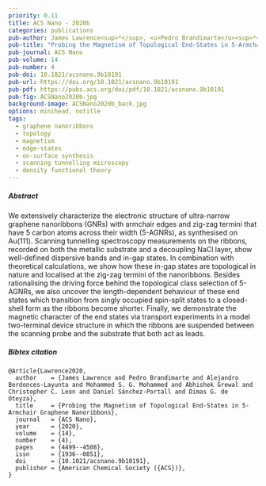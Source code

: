 ```yaml
---
priority: 0.11
title: ACS Nano - 2020b
categories: publications
pub-author: James Lawrence<sup>*</sup>, <u>Pedro Brandimarte</u><sup>*</sup>, Alejandro Berdonces-Layunta, Mohammed S. G. Mohammed, Abhishek Grewal, Christopher C. Leon, Daniel Sánchez-Portal, and Dimas G. de Oteyza
pub-title: "Probing the Magnetism of Topological End-States in 5-Armchair Graphene Nanoribbons"
pub-journal: ACS Nano
pub-volume: 14
pub-number: 4
pub-doi: 10.1021/acsnano.9b10191
pub-url: https://doi.org/10.1021/acsnano.9b10191
pub-pdf: https://pubs.acs.org/doi/pdf/10.1021/acsnano.9b10191
pub-fig: ACSNano2020b.jpg
background-image: ACSNano2020b_back.jpg
options: minihead, notitle
tags:
  - graphene nanoribbons
  - topology
  - magnetism
  - edge-states
  - on-surface synthesis
  - scanning tunnelling microscopy
  - density functional theory
---
```


##### Abstract

We extensively characterize the electronic structure of ultra-narrow graphene nanoribbons (GNRs) with armchair edges and zig-zag termini that have 5 carbon atoms across their width (5-AGNRs), as synthesised on Au(111).
Scanning tunnelling spectroscopy measurements on the ribbons, recorded on both the metallic substrate and a decoupling NaCl layer, show well-defined dispersive bands and in-gap states.
In combination with theoretical calculations, we show how these in-gap states are topological in nature and localised at the zig-zag termini of the nanoribbons.
Besides rationalising the driving force behind the topological class selection of 5-AGNRs, we also uncover the length-dependent behaviour of these end states which transition from singly occupied spin-split states to a closed-shell form as the ribbons become shorter.
Finally, we demonstrate the magnetic character of the end states via transport experiments in a model two-terminal device structure in which the ribbons are suspended between the scanning probe and the substrate that both act as leads.

##### Bibtex citation

```
@Article{Lawrence2020,
  author    = {James Lawrence and Pedro Brandimarte and Alejandro Berdonces-Layunta and Mohammed S. G. Mohammed and Abhishek Grewal and Christopher C. Leon and Daniel Sánchez-Portall and Dimas G. de Oteyza},
  title     = {Probing the Magnetism of Topological End-States in 5-Armchair Graphene Nanoribbons},
  journal   = {ACS Nano},
  year      = {2020},
  volume    = {14},
  number    = {4},
  pages     = {4499--4508},
  issn      = {1936--0851},
  doi       = {10.1021/acsnano.9b10191},
  publisher = {American Chemical Society ({ACS})},
}
```
